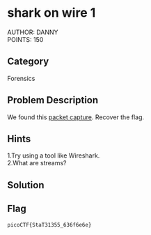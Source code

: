 <h1>shark on wire 1</h1>
AUTHOR: DANNY<br>
POINTS: 150

<h2>Category</h2>
Forensics

<h2>Problem Description</h2>
We found this <a href="https://github.com/laiyutong/picoCTF_2019_writeup/blob/main/Forensics/shark%20on%20wire%201/capture.pcap">packet capture</a>. Recover the flag.

<h2>Hints</h2>
1.Try using a tool like Wireshark.<br>
2.What are streams?

<h2>Solution</h2>


<h2>Flag</h2>
<code>picoCTF{StaT31355_636f6e6e}</code>

